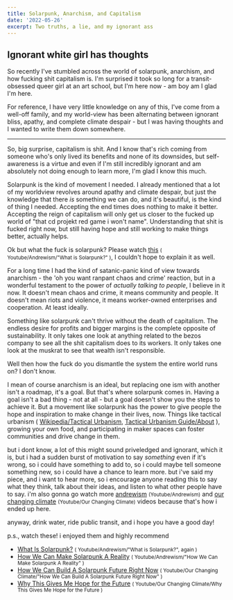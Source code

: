 ```yaml
---
title: Solarpunk, Anarchism, and Capitalism
date: '2022-05-26'
excerpt: Two truths, a lie, and my ignorant ass
---
```


## Ignorant white girl has thoughts


So recently I've stumbled across the world of solarpunk, anarchism, and how fucking shit capitalism is. I'm surprised it took so long for a transit-obsessed queer girl at an art school, but I'm here now - am boy am I glad I'm here.

For reference, I have very little knowledge on any of this, I've come from a well-off family, and my world-view has been alternating between ignorant bliss, apathy, and complete climate despair - but I was having thoughts and I wanted to write them down somewhere.

---

So, big surprise, capitalism is shit. And I know that's rich coming from someone who's only lived its benefits and none of its downsides, but self-awareness is a virtue and even if I'm still incredibly ignorant and am absolutely not doing enough to learn more, I'm glad I know this much.

Solarpunk is the kind of movement I needed. I already mentioned that a lot of my worldview revolves around apathy and climate despair, but just the knowledge that there *is* something we can do, and it's beautiful, is the kind of thing I needed. Accepting the end times does nothing to make it better. Accepting the reign of capitalism will only get us closer to the fucked up world of "that cd projekt red game i won't name". Understanding that shit is fucked right now, but still having hope and still working to make things better, actually helps.

Ok but what the fuck is solarpunk? Please watch [this](https://youtu.be/hHI61GHNGJM) <small>( Youtube/Andrewism/"What is Solarpunk?" )</small>, I couldn't hope to explain it as well.

For a long time I had the kind of satanic-panic kind of view towards anarchism - the 'oh you want ranpant chaos and crime' reaction, but in a wonderful testament to the power of *actually talking to people*, I believe in it now. It doesn't mean chaos and crime, it means community and people. It doesn't mean riots and violence, it means worker-owned enterprises and cooperation. At least ideally.

Something like solarpunk can't thrive without the death of capitalism. The endless desire for profits and bigger margins is the complete opposite of sustainability. It only takes one look at anything related to the bezos company to see all the shit capitalism does to its workers. It only takes one look at the muskrat to see that wealth isn't responsible.

Well then how the fuck do you dismantle the system the entire world runs on? I don't know.

I mean of course anarchism is an ideal, but replacing one ism with another isn't a roadmap, it's a goal. But that's where solarpunk comes in. Having a goal isn't a bad thing - not at all - but a goal doesn't show you the steps to achieve it. But a movement like solarpunk has the power to give people the hope and inspiration to make change in their lives, now. Things like tactical urbanism ( [Wikipedia/Tactical Urbanism](https://en.wikipedia.org/wiki/Tactical_urbanism), [Tactical Urbanism Guide/About](http://tacticalurbanismguide.com/about/) ), growing your own food, and participating in maker spaces can foster communities and drive change in them.

but i dont know, a lot of this might sound priveledged and ignorant, which it is, but i had a sudden burst of motivation to say *something* even if it's wrong, so i could have something to add to, so i could maybe tell someone something new, so i could have a chance to learn more. but i've said my piece, and i want to hear more, so i encourage anyone reading this to say what they think, talk about their ideas, and listen to what other people have to say. i'm also gonna go watch more [andrewism](https://www.youtube.com/c/Andrewism) <small>(Youtube/Andrewism)</small> and [our changing climate](https://www.youtube.com/c/OurChangingClimate) <small>(Youtube/Our Changing Climate)</small> videos because that's how i ended up here.

anyway, drink water, ride public transit, and i hope you have a good day!

p.s., watch these! i enjoyed them and highly recommend
- [What Is Solarpunk?](https://youtu.be/hHI61GHNGJM) <small>( Youtube/Andrewism/"What is Solarpunk?", again )</small>
- [How We Can Make Solarpunk A Reality](https://youtu.be/u-JvyfZVkIM) <small>( Youtube/Andrewism/"How We Can Make Solarpunk A Reality" )</small>
- [How We Can Build A Solarpunk Future Right Now](https://youtu.be/twGcjDnOb_U) <small>( Youtube/Our Changing Climate/"How We Can Build A Solarpunk Future Right Now" )</small>
- [Why This Gives Me Hope for the Future](https://youtu.be/u3aauiR9M88) <small>( Youtube/Our Changing Climate/Why This Gives Me Hope for the Future )</small>